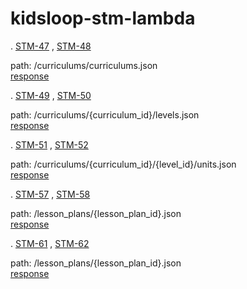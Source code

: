 # kidsloop-stm-lambda

. [STM-47](https://calmisland.atlassian.net/jira/software/c/projects/STM/boards/328?modal=detail&selectedIssue=STM-47) , [STM-48](https://calmisland.atlassian.net/jira/software/c/projects/STM/boards/328?modal=detail&selectedIssue=STM-48)

path: /curriculums/curriculums.json <br>
[response](doc/json/curriculums/curriculums.json)

. [STM-49](https://calmisland.atlassian.net/jira/software/c/projects/STM/boards/328?modal=detail&selectedIssue=STM-49) , [STM-50](https://calmisland.atlassian.net/jira/software/c/projects/STM/boards/328?modal=detail&selectedIssue=STM-50)

path: /curriculums/{curriculum_id}/levels.json <br>
[response](doc/json/curriculums/3e31068e-7fe1-46a7-bcc4-264622c72934/levels.json)

. [STM-51](https://calmisland.atlassian.net/jira/software/c/projects/STM/boards/328?modal=detail&selectedIssue=STM-51) , [STM-52](https://calmisland.atlassian.net/jira/software/c/projects/STM/boards/328?modal=detail&selectedIssue=STM-52)

path: /curriculums/{curriculum_id}/{level_id}/units.json <br>
[response](doc/json/curriculums/3e31068e-7fe1-46a7-bcc4-264622c72934/0fe4a0b7-7fbd-419a-b0b3-852331cd7722/units.json)

. [STM-57](https://calmisland.atlassian.net/jira/software/c/projects/STM/boards/328?modal=detail&selectedIssue=STM-57) , [STM-58](https://calmisland.atlassian.net/jira/software/c/projects/STM/boards/328?modal=detail&selectedIssue=STM-58)

path: /lesson_plans/{lesson_plan_id}.json <br>
[response](doc/json/lesson_plans/429916b1-974c-4f27-a48b-f211eb19dfa0.json)

. [STM-61](https://calmisland.atlassian.net/jira/software/c/projects/STM/boards/328?modal=detail&selectedIssue=STM-61) , [STM-62](https://calmisland.atlassian.net/jira/software/c/projects/STM/boards/328?modal=detail&selectedIssue=STM-62)

path: /lesson_plans/{lesson_plan_id}.json <br>
[response](doc/json/lesson_plans/429916b1-974c-4f27-a48b-f211eb19dfa0.json)